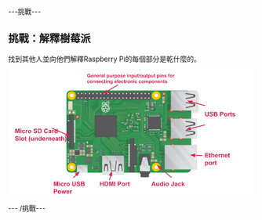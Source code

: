 \---挑戰\---

## 挑戰：解釋樹莓派

找到其他人並向他們解釋Raspberry Pi的每個部分是乾什麼的。

![截圖](images/pi-labelled-names.png)

\--- /挑戰\---